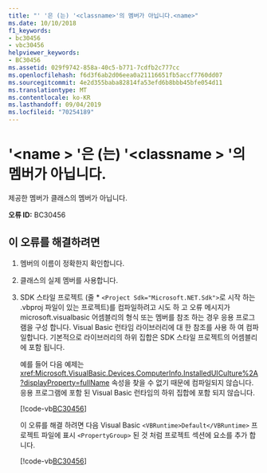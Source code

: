```yaml
---
title: "' '은 (는) '<classname>'의 멤버가 아닙니다.<name>"
ms.date: 10/10/2018
f1_keywords:
- bc30456
- vbc30456
helpviewer_keywords:
- BC30456
ms.assetid: 029f9742-858a-40c5-b771-7cdfb2c777cc
ms.openlocfilehash: f6d3f6ab2d06eea0a21116651fb5accf7760dd07
ms.sourcegitcommit: 4e2d355baba82814fa53efd6b8bbb45bfe054d11
ms.translationtype: MT
ms.contentlocale: ko-KR
ms.lasthandoff: 09/04/2019
ms.locfileid: "70254189"
---
```

# <a name="name-is-not-a-member-of-classname"></a>'\<name > '은 (는) '\<classname > '의 멤버가 아닙니다.
제공한 멤버가 클래스의 멤버가 아닙니다.  
  
 **오류 ID:** BC30456  
  
## <a name="to-correct-this-error"></a>이 오류를 해결하려면  
  
1. 멤버의 이름이 정확한지 확인합니다.  
  
2. 클래스의 실제 멤버를 사용합니다.

3. SDK 스타일 프로젝트 (줄 \* `<Project Sdk="Microsoft.NET.Sdk">`로 시작 하는 .vbproj 파일이 있는 프로젝트)를 컴파일하려고 시도 하 고 오류 메시지가 microsoft.visualbasic 어셈블리의 형식 또는 멤버를 참조 하는 경우 응용 프로그램을 구성 합니다. Visual Basic 런타임 라이브러리에 대 한 참조를 사용 하 여 컴파일합니다. 기본적으로 라이브러리의 하위 집합은 SDK 스타일 프로젝트의 어셈블리에 포함 됩니다.

   예를 들어 다음 예제는 <xref:Microsoft.VisualBasic.Devices.ComputerInfo.InstalledUICulture%2A?displayProperty=fullName> 속성을 찾을 수 없기 때문에 컴파일되지 않습니다. 응용 프로그램에 포함 된 Visual Basic 런타임의 하위 집합에 포함 되지 않습니다.  

   [!code-vb[BC30456](~/samples/snippets/visualbasic/language-reference/error-messages/bc30456/program.vb)]

   이 오류를 해결 하려면 다음 Visual Basic `<VBRuntime>Default</VBRuntime>` 프로젝트 파일에 표시 `<PropertyGroup>` 된 것 처럼 프로젝트 섹션에 요소를 추가 합니다.

   [!code-vb[BC30456](~/samples/snippets/visualbasic/language-reference/error-messages/bc30456/bc30456.vbproj?highlight=6)]
